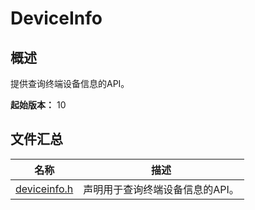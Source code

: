 # DeviceInfo

## 概述

提供查询终端设备信息的API。

**起始版本：** 10
## 文件汇总

| 名称 | 描述 |
| -- | -- |
| [deviceinfo.h](capi-deviceinfo-h.md) | 声明用于查询终端设备信息的API。 |
